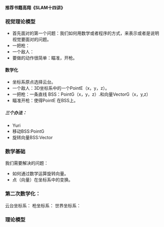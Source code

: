 #### 推荐书籍高翔《SLAM十四讲》
### 视觉理论模型
+ 首先面对的第一个问题：我们如何用数学或者程序的方式，来表示或者是说明视觉要面对的问题。
+ 一把枪：
+ 一个敌人：
+ 要做的动作很简单：瞄准，开枪。
#### 数学化
+ 坐标系原点选择云台。
+ 一个敌人：3D坐标系中的一个PointE（x，y，z）。
+ 一把枪：一条直线 BSS：PointG（x，y，z）.和向量VectorG（x，y,z）
+ 瞄准开枪：使得PointE 在BSS上。
##### 三个办法：
+ Yuri 
+ 移动BSS:PointG
+ 旋转向量BSS:Vector
### 数学基础
我们需要解决的问题：
+ 如何通过数学运算旋转向量。
+ 点（向量）在坐标系中的变换。
### 第二次数学化：
云台坐标系：
枪坐标系：
世界坐标系：
### 理论模型